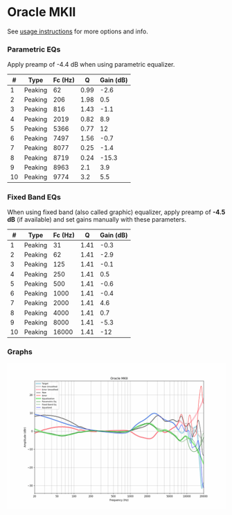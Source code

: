 # Oracle MKII
See [usage instructions](https://github.com/jaakkopasanen/AutoEq#usage) for more options and info.

### Parametric EQs
Apply preamp of -4.4 dB when using parametric equalizer.

|   # | Type    |   Fc (Hz) |    Q |   Gain (dB) |
|-----|---------|-----------|------|-------------|
|   1 | Peaking |        62 | 0.99 |        -2.6 |
|   2 | Peaking |       206 | 1.98 |         0.5 |
|   3 | Peaking |       816 | 1.43 |        -1.1 |
|   4 | Peaking |      2019 | 0.82 |         8.9 |
|   5 | Peaking |      5366 | 0.77 |        12   |
|   6 | Peaking |      7497 | 1.56 |        -0.7 |
|   7 | Peaking |      8077 | 0.25 |        -1.4 |
|   8 | Peaking |      8719 | 0.24 |       -15.3 |
|   9 | Peaking |      8963 | 2.1  |         3.9 |
|  10 | Peaking |      9774 | 3.2  |         5.5 |

### Fixed Band EQs
When using fixed band (also called graphic) equalizer, apply preamp of **-4.5 dB** (if available) and set gains manually with these parameters.

|   # | Type    |   Fc (Hz) |    Q |   Gain (dB) |
|-----|---------|-----------|------|-------------|
|   1 | Peaking |        31 | 1.41 |        -0.3 |
|   2 | Peaking |        62 | 1.41 |        -2.9 |
|   3 | Peaking |       125 | 1.41 |        -0.1 |
|   4 | Peaking |       250 | 1.41 |         0.5 |
|   5 | Peaking |       500 | 1.41 |        -0.6 |
|   6 | Peaking |      1000 | 1.41 |        -0.4 |
|   7 | Peaking |      2000 | 1.41 |         4.6 |
|   8 | Peaking |      4000 | 1.41 |         0.7 |
|   9 | Peaking |      8000 | 1.41 |        -5.3 |
|  10 | Peaking |     16000 | 1.41 |       -12   |

### Graphs
![](./Oracle%20MKII.png)
